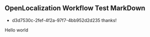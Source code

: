 ## OpenLocalization Workflow Test MarkDown
* d3d7530c-2fef-4f2a-97f7-4bb952d2d235 
thanks!

Hello world